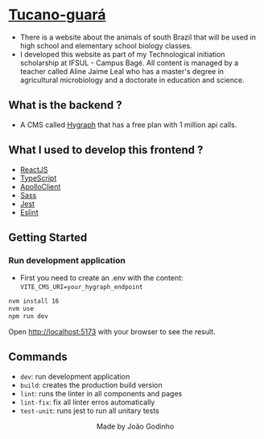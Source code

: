 # <a href="https://tucano-guara.netlify.app/">Tucano-guará</a>

- There is a website about the animals of south Brazil that will be used in high school and elementary school biology classes.
- I developed this website as part of my Technological initiation scholarship at IFSUL - Campus Bagé. All content is managed by a teacher called Aline Jaime Leal who has a master's degree in agricultural microbiology and a doctorate in education and science.

## What is the backend ?

- A CMS called <a href="https://hygraph.com/">Hygraph</a> that has a free plan with 1 million api calls.

## What I used to develop this frontend ?

- [ReactJS](https://reactjs.org)
- [TypeScript](https://www.typescriptlang.org)
- [ApolloClient](https://www.apollographql.com/docs/react/)
- [Sass](https://sass-lang.com/)
- [Jest](https://jestjs.io/docs/getting-started)
- [Eslint](https://eslint.org)

<!-- - [Prettier](https://prettier.io) -->
<!-- - [Husky](https://github.com/typicode/husky) -->
<!-- - [React Testing Library](https://testing-library.com/docs/react-testing-library/intro) -->

## Getting Started

### Run development application

- First you need to create an .env with the content: `VITE_CMS_URI=your_hygraph_endpoint`

```bash
nvm install 16
nvm use
npm run dev
```

Open [http://localhost:5173](http://localhost:5173) with your browser to see the result.

## Commands

- `dev`: run development application
- `build`: creates the production build version
- `lint`: runs the linter in all components and pages
- `lint-fix`: fix all linter erros automatically
- `test-unit`: runs jest to run all unitary tests

<p align="center">Made by João Godinho</p>
